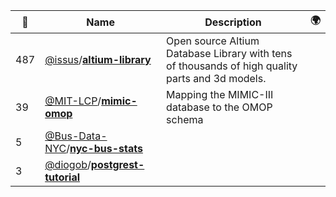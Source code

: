 |:star2: | Name | Description | 🌍|
|---|---|---|---|
|487|[@issus](https://github.com/issus)/[**altium-library**](https://github.com/issus/altium-library)|Open source Altium Database Library with tens of thousands of high quality parts and 3d models.||
|39|[@MIT-LCP](https://github.com/MIT-LCP)/[**mimic-omop**](https://github.com/MIT-LCP/mimic-omop)|Mapping the MIMIC-III database to the OMOP schema||
|5|[@Bus-Data-NYC](https://github.com/Bus-Data-NYC)/[**nyc-bus-stats**](https://github.com/Bus-Data-NYC/nyc-bus-stats)|||
|3|[@diogob](https://github.com/diogob)/[**postgrest-tutorial**](https://github.com/diogob/postgrest-tutorial)|||

